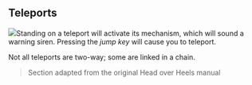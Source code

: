 ## Teleports

![](texture-teleporter)Standing on a teleport will activate its mechanism, which will sound a warning
siren. Pressing the *jump key* will cause you to teleport.

Not all teleports are two-way; some are linked in a chain.

> Section adapted from the original Head over Heels manual 